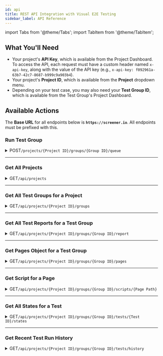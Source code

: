 ```yaml
---
id: api
title: REST API Integration with Visual E2E Testing
sidebar_label: API Reference
---
```


import Tabs from '@theme/Tabs';
import TabItem from '@theme/TabItem';

## What You'll Need

* Your project's **API Key**, which is available from the Project Dashboard. To access the API, each request must have a custom header named `x-api-key`, along with the value of the API key (e.g., `x-api-key: f092961a-63b7-42c7-8687-b999c9a903b4`).
* Your project's **Project ID**, which is available from the **Project** dropdown menu.
* Depending on your test case, you may also need your **Test Group ID**, which is available from the Test Group's Project Dashboard.


## Available Actions

The **Base URL** for all endpoints below is **`https://screener.io`**. All endpoints must be prefixed with this.

### Run Test Group

<details><summary><span className="api post">POST</span><code>/projects/&#123;Project ID&#125;/groups/&#123;Group ID&#125;/queue</code></summary>
<p/>

* Runs all tests in a Test Group. If there is no available test concurrency, then the test(s) will be queued.
* Useful for automatically running Screener tests on a schedule, such as part of a Cron job. Email notifications will be sent to subscribers when changes are found.
* This API endpoint is for running Screener tests only (i.e., tests created using Screener Pages or Recorder). To run WebDriver tests, please refer to our [WebDriver documentation](/visual/e2e-testing/integrations/selenium-webdriver).
* This API endpoint only kicks off a test run; it does not wait for tests to finish, nor does it report results. To pass/fail builds based on Screener results, please refer to our [Continuous Integration documentation](/visual/e2e-testing/integrations/continuous-integration).

| Parameter |	Description
| :--- | :---
| `Project ID` | Project the test belongs to.
| `Group ID` | Valid Test Group ID for the tests you want to run.

```bash title="Sample Request"
curl --header 'x-api-key: f092961a-63b7-42c7-8687-b999c9a903b4' --data '' https://screener.io/api/projects/524481fddbcf9eb1cd0002123/groups/52538627afa3e1f10c001112/queue
```

```jsx title="Sample Response"
{ success: true }
```
</details>

---


### Get All Projects

<details><summary><span className="api get">GET</span><code>/api/projects</code></summary>
<p/>

```bash title="Sample Request"
curl --header 'x-api-key: f092961a-63b7-42c7-8687-b999c9a903b4' https://screener.io/api/projects
```

```jsx title="Sample Response"
{
  "list": [{
    "_id": "524481fddbcf9eb1cd0002123",
    "title": "Project Name"
  }]
}
```

</details>

---

### Get All Test Groups for a Project

<details><summary><span className="api get">GET</span><code>/api/projects/&#123;Project ID&#125;/groups</code></summary>
<p/>

| Parameter |	Description
| :--- | :---
| `Project ID` | Project the test belongs to.

```bash title="Sample Request"
curl --header 'x-api-key: f092961a-63b7-42c7-8687-b999c9a903b4' https://screener.io/api/projects/524481fddbcf9eb1cd0002123/groups
```

```jsx title="Sample Response"
{
  "list": [{
    "_id": "52538627afa3e1f10c001112",
    "name": "Screener Smoketest",
    "baseUrl": "http://smoketest.screener.io"
  }]
}
```
</details>

---

### Get All Test Reports for a Test Group

<details><summary><span className="api get">GET</span><code>/api/projects/&#123;Project ID&#125;/groups/&#123;Group ID&#125;/report</code></summary>
<p/>

Get reporting stats on all tests for a specific Test Group. The report includes individual test totals.


| Parameter |	Description
| :--- | :---
| `Project ID` | Project the Test Group belongs to.
| `Group ID`| Valid Test Group ID for the tests you want to run.

```bash title="Sample Request"
curl --header 'x-api-key: f092961a-63b7-42c7-8687-b999c9a903b4' https://screener.io/api/projects/524481fddbcf9eb1cd0002123/groups/52538627afa3e1f10c001112/report
```

```jsx title="Sample Response"
{
 "list": [
   {
     "_id": "54080d74872f997b04000025",
     "browserName": "chrome",
     "environment": "",
     "group": "54080cd3872f997b0400001d",
     "groupName": "Test Group Name",
     "id": "Chrome",
     "name": "Chrome",
     "project": "53ff7334fd1f9f245a000004",
     "resolution": "1600x900",
     "updatedAt": "2014-09-10T07:20:45.416Z",
     "version": "",
     "totals": {
       "new": 6,
       "changed": 3,
       "accepted": 7,
       "rejected": 0,
       "all": 16
     }
   }
 ]
}
```

</details>

---

### Get Pages Object for a Test Group

<details><summary><span className="api get">GET</span><code>/api/projects/&#123;Project ID&#125;/groups/&#123;Group ID&#125;/pages</code></summary>
<p/>

| Parameter |	Description
| :--- | :---
| `Project ID`| Project the Test Group belongs to.
| `Group ID` | Valid Test Group ID for the tests you want to run.

```bash title="Sample Request"
curl --header 'x-api-key: f092961a-63b7-42c7-8687-b999c9a903b4' https://screener.io/api/projects/524481fddbcf9eb1cd0002123/groups/52538627afa3e1f10c001112/pages
```

```jsx title="Sample Response"
{
 "content": "{\"pages\":[{\"path\":\"/home\"}]}"
}
```
>**NOTE**: The "content" property returned will need to be parsed as JSON.

</details>

---

### Get Script for a Page

<details><summary><span className="api get">GET</span><code>/api/projects/&#123;Project ID&#125;/groups/&#123;Group ID&#125;/scripts/&#123;Page Path&#125;</code></summary>
<p/>

| Parameter |	Description
| :--- | :---
| `Project ID` | Project the Test Group belongs to.
| `Group ID` | Valid Test Group ID for the tests you want to run.
| `Page Path`	| URL-encoded page path (e.g., for `/`, the url-encoded path would be `%2F`).

```bash title="Sample Request"
curl --header 'x-api-key: f092961a-63b7-42c7-8687-b999c9a903b4' https://screener.io/api/projects/524481fddbcf9eb1cd0002123/groups/52538627afa3e1f10c001112/scripts/%2Fhome
```

```jsx title="Sample Response"
{
 "content": "{\n  \"type\": \"script\",\n  \"seleniumVersion\": 2,\n  \"formatVersion\": 1,\n  \"steps\": []\n}"
}
```
>**NOTE**: The "content" property returned will need to be parsed as JSON.

</details>

---

### Get All States for a Test

<details><summary><span className="api get">GET</span><code>/api/projects/&#123;Project ID&#125;/groups/&#123;Group ID&#125;/tests/&#123;Test ID&#125;/states</code></summary>
<p/>

| Parameter |	Description
| :--- | :---
| `Project ID` | Project the Test Group belongs to
| `Group ID` | Valid Test Group ID for the tests you want to run
| `Test ID` | Valid Test ID in Test Group

```bash title="Sample Request"
curl --header 'x-api-key: f092961a-63b7-42c7-8687-b999c9a903b4' https://screener.io/api/projects/524481fddbcf9eb1cd0002123/groups/52538627afa3e1f10c001112/tests/54080d74872f997b04000025/states
```

```jsx title="Sample Response"
{
 "states": [{
   "id": "i9jhfasd-5h5ago-0",
   "name": "State Name",
   "status": "accepted",
   "screenshotUrl": "https://screener.io/..."
  }]
}
```

>**NOTE**: The "screenshotUrl" for each state is a temporary url which is available for only 15 minutes from the time of the API request.

</details>

---

### Get Recent Test Run History

<details><summary><span className="api get">GET</span><code>/api/projects/&#123;Project ID&#125;/groups/&#123;Group ID&#125;/tests/history</code></summary>
<p/>

| Parameter |	Description
| :--- | :---
| `Project ID` | Project the Test Group belongs to.
| `Group ID` | Valid Test Group ID for the tests you want to run.
| `Status (Optional)` | Filter by Test Run status. Optional query string parameter (e.g., `&status=complete`).
| `Build	(Optional)` | Filter by Build ID. Optional query string parameter (e.g., `&build=build-1234`).


```bash title="Sample Request"
curl --header 'x-api-key: f092961a-63b7-42c7-8687-b999c9a903b4' https://screener.io/api/projects/524481fddbcf9eb1cd0002123/groups/52538627afa3e1f10c001112/tests/history
```

```jsx title="Sample Response"
{
"list": [
  {
    "_id": "550b6cc53c7f089004000019",
    "name": "Test 1",
    "project": "524481fddbcf9eb1cd0002123",
    "group": "52538627afa3e1f10c001112",
    "build": "build-1234",
    "resolution": "1280x1024",
    "browserName": "firefox",
    "environment": "",
    "status": "complete",
    "start": "2015-03-20T00:43:26.229Z",
    "end": "2015-03-20T00:47:53.241Z"
  }]
}
```

>**NOTE**: The Test Run is no longer running when it has one of the following statuses: complete, error, timeout, cancelled.

</details>
